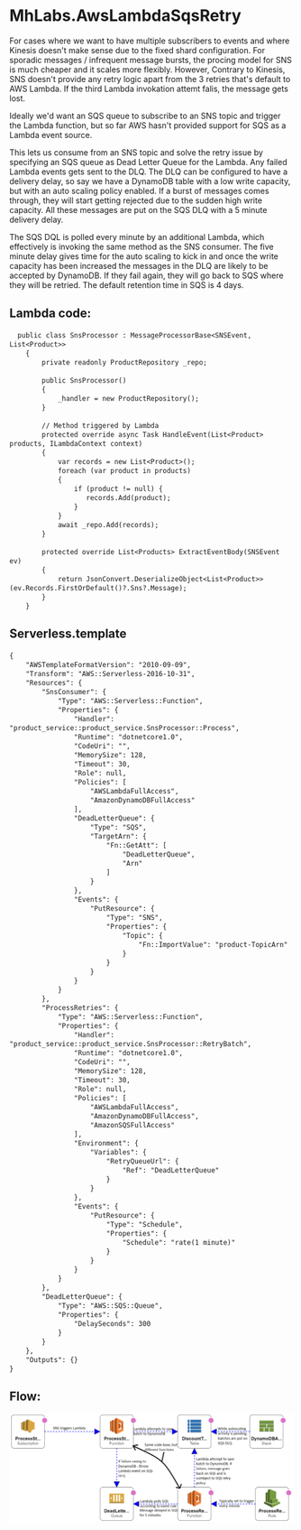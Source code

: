 # MhLabs.AwsLambdaSqsRetry

For cases where we want to have multiple subscribers to events and where Kinesis doesn't make sense due to the fixed shard configuration. For sporadic messages / infrequent message bursts, the procing model for SNS is much cheaper and it scales more flexibly. However, Contrary to Kinesis, SNS doesn't provide any retry logic apart from the 3 retries that's default to AWS Lambda. If the third Lambda invokation attemt falis, the message gets lost.

Ideally we'd want an SQS queue to subscribe to an SNS topic and trigger the Lambda function, but so far AWS hasn't provided support for SQS as a Lambda event source.

This lets us consume from an SNS topic and solve the retry issue by specifying an SQS queue as Dead Letter Queue for the Lambda. Any failed Lambda events gets sent to the DLQ. The DLQ can be configured to have a delivery delay, so say we have a DynamoDB table with a low write capacity, but with an auto scaling policy enabled. If a burst of messages comes through, they will start getting rejected due to the sudden high write capacity. All these messages are put on the SQS DLQ with a 5 minute delivery delay.

The SQS DQL is polled every minute by an additional Lambda, which effectively is invoking the same method as the SNS consumer. The five minute delay gives time for the auto scaling to kick in and once the write capacity has been increased the messages in the DLQ are likely to be accepted by DynamoDB. If they fail again, they will go back to SQS where they will be retried. The default retention time in SQS is 4 days.


## Lambda code:
```
  public class SnsProcessor : MessageProcessorBase<SNSEvent, List<Product>>
    {
        private readonly ProductRepository _repo;

        public SnsProcessor() 
        {
            _handler = new ProductRepository();
        }

        // Method triggered by Lambda
        protected override async Task HandleEvent(List<Product> products, ILambdaContext context)
        {
            var records = new List<Product>();
            foreach (var product in products)
            {
                if (product != null) {
                   records.Add(product);
                }
            }
            await _repo.Add(records);
        }

        protected override List<Products> ExtractEventBody(SNSEvent ev)
        {
            return JsonConvert.DeserializeObject<List<Product>>(ev.Records.FirstOrDefault()?.Sns?.Message);
        }
    }
```

## Serverless.template
```
{
    "AWSTemplateFormatVersion": "2010-09-09",
    "Transform": "AWS::Serverless-2016-10-31",
    "Resources": {
        "SnsConsumer": {
            "Type": "AWS::Serverless::Function",
            "Properties": {
                "Handler": "product_service::product_service.SnsProcessor::Process",
                "Runtime": "dotnetcore1.0",
                "CodeUri": "",
                "MemorySize": 128,
                "Timeout": 30,
                "Role": null,
                "Policies": [
                    "AWSLambdaFullAccess",
                    "AmazonDynamoDBFullAccess"
                ],
                "DeadLetterQueue": {
                    "Type": "SQS",
                    "TargetArn": {
                        "Fn::GetAtt": [
                            "DeadLetterQueue",
                            "Arn"
                        ]
                    }
                },
                "Events": {
                    "PutResource": {
                        "Type": "SNS",
                        "Properties": {
                            "Topic": {
                                "Fn::ImportValue": "product-TopicArn"
                            }
                        }
                    }
                }
            }
        },
        "ProcessRetries": {
            "Type": "AWS::Serverless::Function",
            "Properties": {
                "Handler": "product_service::product_service.SnsProcessor::RetryBatch",
                "Runtime": "dotnetcore1.0",
                "CodeUri": "",
                "MemorySize": 128,
                "Timeout": 30,
                "Role": null,
                "Policies": [
                    "AWSLambdaFullAccess",
                    "AmazonDynamoDBFullAccess",
                    "AmazonSQSFullAccess"
                ],
                "Environment": {
                    "Variables": {
                        "RetryQueueUrl": {
                            "Ref": "DeadLetterQueue"
                        }
                    }
                },
                "Events": {
                    "PutResource": {
                        "Type": "Schedule",
                        "Properties": {
                            "Schedule": "rate(1 minute)"
                        }
                    }
                }
            }
        },       
        "DeadLetterQueue": {
            "Type": "AWS::SQS::Queue",
            "Properties": {
                "DelaySeconds": 300
            }
        }
    },
    "Outputs": {}
}
```

## Flow:
![alt text](https://raw.githubusercontent.com/mhlabs/MhLabs.AwsLambdaSqsRetry/master/sns-sqs-flow.png "Data Flow")
